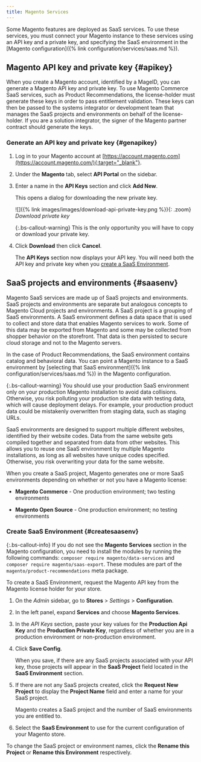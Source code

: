 ```yaml
---
title: Magento Services
---
```


Some Magento features are deployed as SaaS services. To use these services, you must connect your Magento instance to these services using an API key and a private key, and specifying the SaaS environment in the [Magento configuration]({% link configuration/services/saas.md %}).

## Magento API key and private key {#apikey}

When you create a Magento account, identified by a MageID, you can generate a Magento API key and private key. To use Magento Commerce SaaS services, such as Product Recommendations, the license-holder must generate these keys in order to pass entitlement validation. These keys can then be passed to the systems integrator or development team that manages the SaaS projects and environments on behalf of the license-holder. If you are a solution integrator, the signer of the Magento partner contract should generate the keys.

### Generate an API key and private key {#genapikey}

1. Log in to your Magento account at [https://account.magento.com](https://account.magento.com/){:target="_blank"}.

1. Under the **Magento** tab, select **API Portal** on the sidebar.

1. Enter a name in the **API Keys** section and click **Add New**.

   This opens a dialog for downloading the new private key.

   ![]({% link images/images/download-api-private-key.png %}){: .zoom}
   _Download private key_

   {:.bs-callout-warning}
   This is the only opportunity you will have to copy or download your private key.

1. Click **Download** then click **Cancel**.

   The **API Keys** section now displays your API key. You will need both the API key and private key when you [create a SaaS Environment](#createsaasenv).

## SaaS projects and environments {#saasenv}

Magento SaaS services are made up of SaaS projects and environments. SaaS projects and environments are separate but analogous concepts to Magento Cloud projects and environments. A SaaS project is a grouping of SaaS environments. A SaaS environment defines a data space that is used to collect and store data that enables Magento services to work. Some of this data may be exported from Magento and some may be collected from shopper behavior on the storefront. That data is then persisted to secure cloud storage and not to the Magento servers.

In the case of Product Recommendations, the SaaS environment contains catalog and behavioral data. You can point a Magento instance to a SaaS environment by [selecting that SaaS environment]({% link configuration/services/saas.md %}) in the Magento configuration.

{:.bs-callout-warning}
You should use your production SaaS environment only on your production Magento installation to avoid data collisions. Otherwise, you risk polluting your production site data with testing data, which will cause deployment delays. For example, your production product data could be mistakenly overwritten from staging data, such as staging URLs.

SaaS environments are designed to support multiple different websites, identified by their website codes. Data from the same website gets compiled together and separated from data from other websites. This allows you to reuse one SaaS environment by multiple Magento installations, as long as all websites have unique codes specified. Otherwise, you risk overwriting your data for the same website.

When you create a SaaS project, Magento generates one or more SaaS environments depending on whether or not you have a Magento license:

- **Magento Commerce** - One production environment; two testing environments

- **Magento Open Source** - One production environment; no testing environments

### Create SaaS Environment {#createsaasenv}

{:.bs-callout-info}
If you do not see the **Magento Services** section in the Magento configuration, you need to install the modules by running the following commands: `composer require magento/data-services` and `composer require magento/saas-export`. These modules are part of the `magento/product-recommendations` meta package.

To create a SaaS Environment, request the Magento API key from the Magento license holder for your store.

1. On the _Admin_ sidebar, go to **Stores** > _Settings_ > **Configuration**.

1. In the left panel, expand **Services** and choose **Magento Services**.

1. In the _API Keys_ section, paste your key values for the **Production Api Key** and the **Production Private Key**, regardless of whether you are in a production environment or non-production environment.

1. Click **Save Config**.

   When you save, if there are any SaaS projects associated with your API key, those projects will appear in the **SaaS Project** field located in the **SaaS Environment** section.

1. If there are not any SaaS projects created, click the **Request New Project** to display the **Project Name** field and enter a name for your SaaS project.

   Magento creates a SaaS project and the number of SaaS environments you are entitled to.

1. Select the **SaaS Environment** to use for the current configuration of your Magento store.

To change the SaaS project or environment names, click the **Rename this Project** or **Rename this Environment** respectively.
